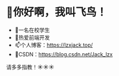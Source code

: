 # 👋你好啊，我叫飞鸟！

- 🙋一名在校学生
- 📂热爱前端开发
- 📫个人博客：https://lzxjack.top/
- 📝CSDN：https://blog.csdn.net/Jack_lzx

请多多指教！☀️☀️☀️